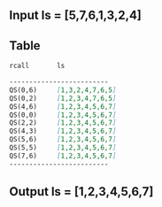 ## Input ls = [5,7,6,1,3,2,4]

## Table

```markdown
rcall		ls

-------------------------
QS(0,6)		[1,3,2,4,7,6,5]
QS(0,2)		[1,2,3,4,7,6,5]
QS(4,6)		[1,2,3,4,5,6,7]
QS(0,0)		[1,2,3,4,5,6,7]
QS(2,2)		[1,2,3,4,5,6,7]
QS(4,3)		[1,2,3,4,5,6,7]
QS(5,6)		[1,2,3,4,5,6,7]
QS(5,5)		[1,2,3,4,5,6,7]
QS(7,6)		[1,2,3,4,5,6,7]
-------------------------
```

## Output ls = [1,2,3,4,5,6,7]